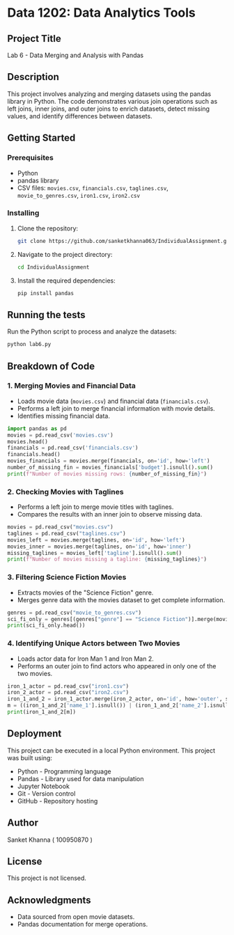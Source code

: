 # Data 1202: Data Analytics Tools

## Project Title
Lab 6 - Data Merging and Analysis with Pandas

## Description
This project involves analyzing and merging datasets using the pandas library in Python. The code demonstrates various join operations such as left joins, inner joins, and outer joins to enrich datasets, detect missing values, and identify differences between datasets.

## Getting Started

### Prerequisites
- Python
- pandas library
- CSV files: `movies.csv`, `financials.csv`, `taglines.csv`, `movie_to_genres.csv`, `iron1.csv`, `iron2.csv`

### Installing
1. Clone the repository:
   ```sh
   git clone https://github.com/sanketkhanna063/IndividualAssignment.git
   ```
2. Navigate to the project directory:
   ```sh
   cd IndividualAssignment
   ```
3. Install the required dependencies:
   ```sh
   pip install pandas
   ```

## Running the tests
Run the Python script to process and analyze the datasets:
```sh
python lab6.py
```

## Breakdown of Code

### 1. Merging Movies and Financial Data
- Loads movie data (`movies.csv`) and financial data (`financials.csv`).
- Performs a left join to merge financial information with movie details.
- Identifies missing financial data.

```python
import pandas as pd
movies = pd.read_csv('movies.csv')
movies.head()
financials = pd.read_csv('financials.csv')
financials.head()
movies_financials = movies.merge(financials, on='id', how='left')
number_of_missing_fin = movies_financials['budget'].isnull().sum()
print(f"Number of movies missing rows: {number_of_missing_fin}")
```

### 2. Checking Movies with Taglines
- Performs a left join to merge movie titles with taglines.
- Compares the results with an inner join to observe missing data.

```python
movies = pd.read_csv("movies.csv")
taglines = pd.read_csv("taglines.csv")
movies_left = movies.merge(taglines, on='id', how='left')
movies_inner = movies.merge(taglines, on='id', how='inner')
missing_taglines = movies_left['tagline'].isnull().sum()
print(f"Number of movies missing a tagline: {missing_taglines}")
```

### 3. Filtering Science Fiction Movies
- Extracts movies of the "Science Fiction" genre.
- Merges genre data with the movies dataset to get complete information.

```python
genres = pd.read_csv("movie_to_genres.csv")
sci_fi_only = genres[(genres["genre"] == "Science Fiction")].merge(movies, left_on="movie_id", right_on="id", how="left")
print(sci_fi_only.head())
```

### 4. Identifying Unique Actors between Two Movies
- Loads actor data for Iron Man 1 and Iron Man 2.
- Performs an outer join to find actors who appeared in only one of the two movies.

```python
iron_1_actor = pd.read_csv("iron1.csv")
iron_2_actor = pd.read_csv("iron2.csv")
iron_1_and_2 = iron_1_actor.merge(iron_2_actor, on='id', how='outer', suffixes=('_1','_2'))
m = ((iron_1_and_2['name_1'].isnull()) | (iron_1_and_2['name_2'].isnull()))      
print(iron_1_and_2[m])
```

## Deployment
This project can be executed in a local Python environment. This project was built using:
- Python - Programming language
- Pandas - Library used for data manipulation
- Jupyter Notebook
- Git - Version control
- GitHub - Repository hosting

## Author
Sanket Khanna ( 100950870 )

## License
This project is not licensed.

## Acknowledgments
- Data sourced from open movie datasets.
- Pandas documentation for merge operations.

